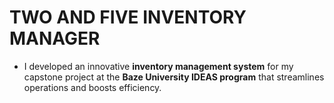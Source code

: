 # TWO AND FIVE INVENTORY MANAGER

- I developed an innovative **inventory management system** for my capstone project at the **Baze University IDEAS program** that streamlines operations and boosts efficiency.